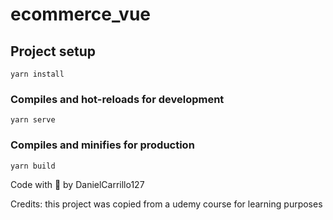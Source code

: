# ecommerce_vue

## Project setup
```
yarn install
```

### Compiles and hot-reloads for development
```
yarn serve
```

### Compiles and minifies for production
```
yarn build
```

Code with 🤍 by DanielCarrillo127

Credits: this project was copied from a udemy course for learning purposes
